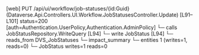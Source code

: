 [web] PUT /api/ui/workflow/job-statuses/{id:Guid}  (Dataverse.Api.Controllers.UI.Workflow.JobStatusesController.Update)  [L91–L101] status=200 [auth=Authentication.UserPolicy,Authentication.AdminPolicy]
  └─ calls JobStatusRepository.WriteQuery [L94]
  └─ write JobStatus [L94]
    └─ reads_from DVS_JobStatuses
  └─ impact_summary
    └─ entities 1 (writes=1, reads=0)
      └─ JobStatus writes=1 reads=0

